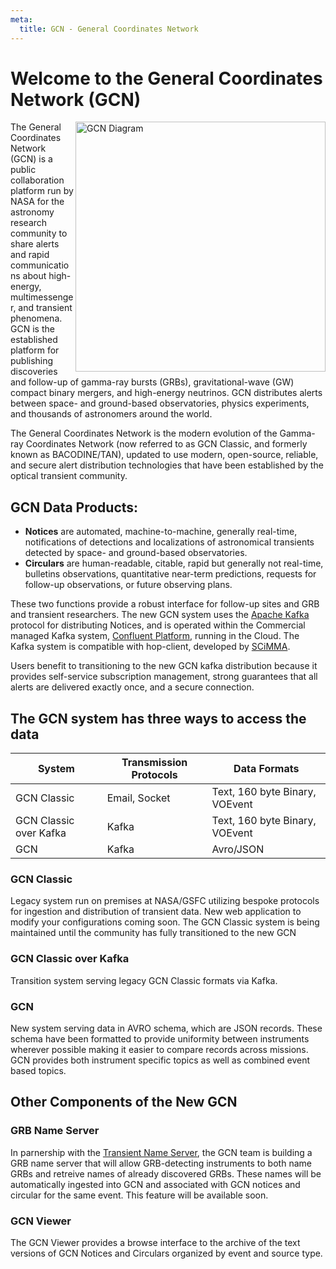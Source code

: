 ```yaml
---
meta:
  title: GCN - General Coordinates Network
---
```


# Welcome to the General Coordinates Network (GCN)

<img src="https://gcn.gsfc.nasa.gov/GCN.gif" width="400" align="right" alt="GCN Diagram"/>

The General Coordinates Network (GCN) is a public collaboration platform run by NASA for the astronomy research community to share alerts and rapid communications about high-energy, multimessenger, and transient phenomena. GCN is the established platform for publishing discoveries and follow-up of gamma-ray bursts (GRBs), gravitational-wave (GW) compact binary mergers, and high-energy neutrinos. GCN distributes alerts between space- and ground-based observatories, physics experiments, and thousands of astronomers around the world.

The General Coordinates Network is the modern evolution of the Gamma-ray Coordinates Network (now referred to as GCN Classic, and formerly known as BACODINE/TAN), updated to use modern, open-source, reliable, and secure alert distribution technologies that have been established by the optical transient community.

## GCN Data Products:

- **Notices** are automated, machine-to-machine, generally real-time, notifications of detections and localizations of astronomical transients detected by space- and ground-based observatories.
- **Circulars** are human-readable, citable, rapid but generally not real-time, bulletins observations, quantitative near-term predictions, requests for follow-up observations, or future observing plans.

These two functions provide a robust interface for follow-up sites and GRB and transient researchers. The new GCN system uses the [Apache Kafka](https://kafka.apache.org) protocol for distributing Notices, and is operated within the Commercial managed Kafka system, [Confluent Platform](https://www.confluent.io), running in the Cloud. The Kafka system is compatible with hop-client, developed by [SCiMMA](https://scimma.org).

Users benefit to transitioning to the new GCN kafka distribution because it provides self-service subscription management, strong guarantees that all alerts are delivered exactly once, and a secure connection.

## The GCN system has three ways to access the data

| System                 | Transmission Protocols | Data Formats                   |
| ---------------------- | ---------------------- | ------------------------------ |
| GCN Classic            | Email, Socket          | Text, 160 byte Binary, VOEvent |
| GCN Classic over Kafka | Kafka                  | Text, 160 byte Binary, VOEvent |
| GCN                    | Kafka                  | Avro/JSON                      |

### GCN Classic

Legacy system run on premises at NASA/GSFC utilizing bespoke protocols for ingestion and distribution of transient data. New web application to modify your configurations coming soon. The GCN Classic system is being maintained until the community has fully transitioned to the new GCN

### GCN Classic over Kafka

Transition system serving legacy GCN Classic formats via Kafka.

### GCN

New system serving data in AVRO schema, which are JSON records. These schema have been formatted to provide uniformity between instruments wherever possible making it easier to compare records across missions. GCN provides both instrument specific topics as well as combined event based topics.

## Other Components of the New GCN

### GRB Name Server

In parnership with the [Transient Name Server](https://www.wis-tns.org), the GCN team is building a GRB name server that will allow GRB-detecting instruments to both name GRBs and retreive names of already discovered GRBs. These names will be automatically ingested into GCN and associated with GCN notices and circular for the same event. This feature will be available soon.

### GCN Viewer

The GCN Viewer provides a browse interface to the archive of the text versions of GCN Notices and Circulars organized by event and source type.

